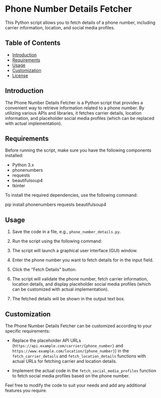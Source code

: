 # Phone Number Details Fetcher

This Python script allows you to fetch details of a phone number, including carrier information, location, and social media profiles.

## Table of Contents
- [Introduction](#introduction)
- [Requirements](#requirements)
- [Usage](#usage)
- [Customization](#customization)
- [License](#license)

## Introduction

The Phone Number Details Fetcher is a Python script that provides a convenient way to retrieve information related to a phone number. By utilizing various APIs and libraries, it fetches carrier details, location information, and placeholder social media profiles (which can be replaced with actual implementation). 

## Requirements

Before running the script, make sure you have the following components installed:

- Python 3.x
- phonenumbers
- requests
- beautifulsoup4
- tkinter

To install the required dependencies, use the following command:

pip install phonenumbers requests beautifulsoup4


## Usage

1. Save the code in a file, e.g., `phone_number_details.py`.

2. Run the script using the following command:

3. The script will launch a graphical user interface (GUI) window.

4. Enter the phone number you want to fetch details for in the input field.

5. Click the "Fetch Details" button.

6. The script will validate the phone number, fetch carrier information, location details, and display placeholder social media profiles (which can be customized with actual implementation).

7. The fetched details will be shown in the output text box.

## Customization

The Phone Number Details Fetcher can be customized according to your specific requirements:

- Replace the placeholder API URLs (`https://api.example.com/carrier/{phone_number}` and `https://www.example.com/location/{phone_number}`) in the `fetch_carrier_details` and `fetch_location_details` functions with actual URLs for fetching carrier and location details.

- Implement the actual code in the `fetch_social_media_profiles` function to fetch social media profiles based on the phone number.

Feel free to modify the code to suit your needs and add any additional features you require.
